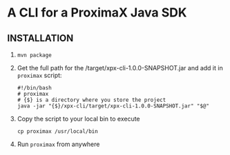A CLI for a ProximaX Java SDK
=============================

INSTALLATION
------------

1. `mvn package`

2. Get the full path for the /target/xpx-cli-1.0.0-SNAPSHOT.jar and add it in `proximax` script:

    ```
    #!/bin/bash
    # proximax
    # {$} is a directory where you store the project
    java -jar "{$}/xpx-cli/target/xpx-cli-1.0.0-SNAPSHOT.jar" "$@"
    ```
 
3. Copy the script to your local bin to execute 

    ```cp proximax /usr/local/bin```

4. Run `proximax` from anywhere